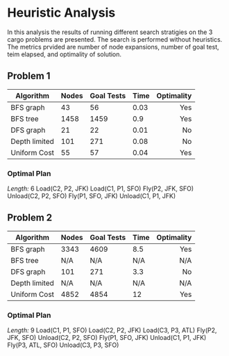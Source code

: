 # Heuristic Analysis
In this analysis the results of running different search stratigies on the 3 cargo problems are presented. The search is performed without heuristics. The metrics prvided are number of node expansions, number of goal test, teim elapsed, and optimality of solution.

## Problem 1
| Algorithm | Nodes | Goal Tests | Time | Optimality |
| ---       | ---   | ---        | ---  | ---:       |
| BFS graph | 43    | 56         | 0.03 | Yes         |
| BFS tree  | 1458  | 1459       | 0.9  | Yes        |
| DFS graph | 21    | 22         | 0.01 | No         |
| Depth limited | 101    | 271         | 0.08 | No         |
| Uniform Cost | 55    | 57         | 0.04 | Yes         |

### Optimal Plan
_Length:_ 6
Load(C2, P2, JFK)
Load(C1, P1, SFO)
Fly(P2, JFK, SFO)
Unload(C2, P2, SFO)
Fly(P1, SFO, JFK)
Unload(C1, P1, JFK)
## Problem 2
| Algorithm | Nodes | Goal Tests | Time | Optimality |
| ---       | ---   | ---        | ---  | ---:       |
| BFS graph | 3343    | 4609         | 8.5 | Yes         |
| BFS tree  | N/A  | N/A       | N/A  | N/A        |
| DFS graph | 101    | 271         | 3.3 | No         |
| Depth limited | N/A  | N/A       | N/A  | N/A        |
| Uniform Cost | 4852    | 4854         | 12 | Yes         |

### Optimal Plan
_Length:_ 9
Load(C1, P1, SFO)
Load(C2, P2, JFK)
Load(C3, P3, ATL)
Fly(P2, JFK, SFO)
Unload(C2, P2, SFO)
Fly(P1, SFO, JFK)
Unload(C1, P1, JFK)
Fly(P3, ATL, SFO)
Unload(C3, P3, SFO)

